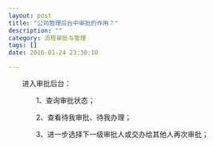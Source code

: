 ```yaml
---
layout: post
title: "公司管理后台中审批的作用？"
description: ""
category: 流程审批与管理
tags: []
date: 2016-01-24 23:30:10

---
```

&#160; &#160; &#160; &#160;进入审批后台：

&#160; &#160; &#160; &#160;&#160; &#160; &#160; &#160;1、查询审批状态；

&#160; &#160; &#160; &#160;&#160; &#160; &#160; &#160;2、查看待我审批、待我办理；

&#160; &#160; &#160; &#160;&#160; &#160; &#160; &#160;3、进一步选择下一级审批人或交办给其他人再次审批；
